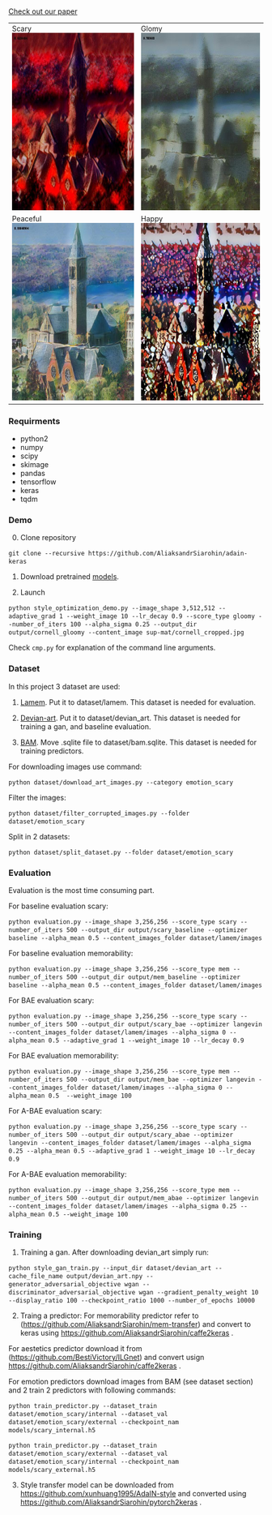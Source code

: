 #

[Check out our paper]()

<p>
  <table>
    <tr>
           <td> Scary <br/> <img src="sup-mat/cornell_scary.jpg" width="350" height="350"/> </td>
           <td> Glomy <br/> <img src="sup-mat/cornell_gloomy.jpg" width="350" height="350"/> </td>
    </tr>
    <tr>
           <td> Peaceful <br/> <img src="sup-mat/cornell_peaceful.jpg" width="350" height="350"/> </td>
           <td> Happy <br/> <img src="sup-mat/cornell_happy.jpg" width="350" height="350"/> </td>
    </tr>
  </table>
</p>


### Requirments
* python2
* numpy
* scipy
* skimage
* pandas
* tensorflow
* keras
* tqdm 


### Demo

0. Clone repository

```
git clone --recursive https://github.com/AliaksandrSiarohin/adain-keras
```

1. Download pretrained [models](https://yadi.sk/d/PXSo4UkN3WN35P).

2. Launch

```
python style_optimization_demo.py --image_shape 3,512,512 --adaptive_grad 1 --weight_image 10 --lr_decay 0.9 --score_type gloomy --number_of_iters 100 --alpha_sigma 0.25 --output_dir output/cornell_gloomy --content_image sup-mat/cornell_cropped.jpg
```

Check ```cmp.py``` for explanation of the command line arguments.

### Dataset

In this project 3 dataset are used:

1. [Lamem](http://memorability.csail.mit.edu/download.html). Put it to dataset/lamem. This dataset is needed for evaluation.

2. [Devian-art](https://www.dropbox.com/sh/3obloy1yp21izw3/AAC18wpp0Iuz6RHLzkfxEbt6a?dl=0). Put it to dataset/devian_art. This dataset is needed for training a gan, and baseline evaluation.

3. [BAM](https://bam-dataset.org/#download). Move .sqlite file to dataset/bam.sqlite. This dataset is needed for training predictors.

For downloading images use command:

```
python dataset/download_art_images.py --category emotion_scary
```

Filter the images:

```
python dataset/filter_corrupted_images.py --folder dataset/emotion_scary
```

Split in 2 datasets:

```
python dataset/split_dataset.py --folder dataset/emotion_scary
```


### Evaluation
Evaluation is the most time consuming part.

For baseline evaluation scary:

```
python evaluation.py --image_shape 3,256,256 --score_type scary --number_of_iters 500 --output_dir output/scary_baseline --optimizer baseline --alpha_mean 0.5 --content_images_folder dataset/lamem/images
```

For baseline evaluation memorability:

```
python evaluation.py --image_shape 3,256,256 --score_type mem --number_of_iters 500 --output_dir output/mem_baseline --optimizer baseline --alpha_mean 0.5 --content_images_folder dataset/lamem/images
```

For BAE evaluation scary:

```
python evaluation.py --image_shape 3,256,256 --score_type scary --number_of_iters 500 --output_dir output/scary_bae --optimizer langevin --content_images_folder dataset/lamem/images --alpha_sigma 0 --alpha_mean 0.5 --adaptive_grad 1 --weight_image 10 --lr_decay 0.9
```

For BAE evaluation memorability:

```
python evaluation.py --image_shape 3,256,256 --score_type mem --number_of_iters 500 --output_dir output/mem_bae --optimizer langevin --content_images_folder dataset/lamem/images --alpha_sigma 0 --alpha_mean 0.5  --weight_image 100
```

For A-BAE evaluation scary:

```
python evaluation.py --image_shape 3,256,256 --score_type scary --number_of_iters 500 --output_dir output/scary_abae --optimizer langevin --content_images_folder dataset/lamem/images --alpha_sigma 0.25 --alpha_mean 0.5 --adaptive_grad 1 --weight_image 10 --lr_decay 0.9
```

For A-BAE evaluation memorability: 

```
python evaluation.py --image_shape 3,256,256 --score_type mem --number_of_iters 500 --output_dir output/mem_abae --optimizer langevin --content_images_folder dataset/lamem/images --alpha_sigma 0.25 --alpha_mean 0.5 --weight_image 100
```


### Training

1. Training a gan. After downloading devian_art simply run:

```
python style_gan_train.py --input_dir dataset/devian_art --cache_file_name output/devian_art.npy --generator_adversarial_objective wgan --discriminator_adversarial_objective wgan --gradient_penalty_weight 10 --display_ratio 100 --checkpoint_ratio 1000 --number_of_epochs 10000
```

2. Traing a predictor:
For memorability predictor refer to (https://github.com/AliaksandrSiarohin/mem-transfer) and convert to keras using https://github.com/AliaksandrSiarohin/caffe2keras .

For aestetics predictor download it from (https://github.com/BestiVictory/ILGnet) and convert usign https://github.com/AliaksandrSiarohin/caffe2keras .

For emotion predictors download images from BAM (see dataset section) and 2 train 2 predictors with following commands:

```
python train_predictor.py --dataset_train dataset/emotion_scary/internal --dataset_val dataset/emotion_scary/external --checkpoint_nam models/scary_internal.h5
```

```
python train_predictor.py --dataset_train dataset/emotion_scary/external --dataset_val dataset/emotion_scary/internal --checkpoint_nam models/scary_external.h5
```

3. Style transfer model can be downloaded from https://github.com/xunhuang1995/AdaIN-style and converted using https://github.com/AliaksandrSiarohin/pytorch2keras .



